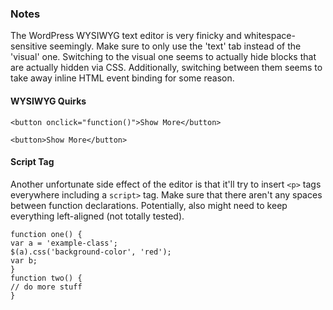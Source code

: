 ### Notes


The WordPress WYSIWYG text editor is very finicky and whitespace-sensitive seemingly. Make sure to only use the 'text' tab instead of the 'visual' one. Switching to the visual one seems to actually hide blocks that are actually hidden via CSS. Additionally, switching between them seems to take away inline HTML event binding for some reason.


#### WYSIWYG Quirks

```
<button onclick="function()">Show More</button>
```

```
<button>Show More</button>
```

#### Script Tag

Another unfortunate side effect of the editor is that it'll try to insert `<p>` tags everywhere including a `script>` tag. Make sure that there aren't any spaces between function declarations. Potentially, also might need to keep everything left-aligned (not totally tested).

```
function one() {
var a = 'example-class';
$(a).css('background-color', 'red');
var b;
}
function two() {
// do more stuff
}
```